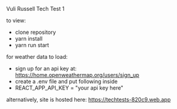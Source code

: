 Vuli Russell Tech Test 1

to view: 
- clone repository
- yarn install
- yarn run start

for weather data to load:
 - sign up for an api key at: https://home.openweathermap.org/users/sign_up
 - create a .env file and put following inside
 - REACT_APP_API_KEY = "your api key here"

alternatively, site is hosted here: https://techtests-820c9.web.app
